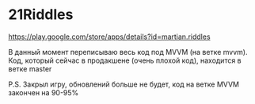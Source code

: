 # 21Riddles
https://play.google.com/store/apps/details?id=martian.riddles

В данный момент переписываю весь код под MVVM (на ветке mvvm). 
Код, который сейчас в продакшене (очень плохой код), находится в ветке master

P.S. Закрыл игру, обновлений больше не будет, код на ветке MVVM закончен на 90-95%

